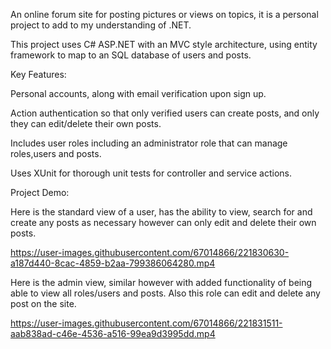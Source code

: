 An online forum site for posting pictures or views on topics, it is a personal project to add to my understanding of .NET.

This project uses C# ASP.NET with an MVC style architecture, using entity framework to map to an SQL database of users and posts.


Key Features:

Personal accounts, along with email verification upon sign up.

Action authentication so that only verified users can create posts, and only they can edit/delete their own posts.

Includes user roles including an administrator role that can manage roles,users and posts.

Uses XUnit for thorough unit tests for controller and service actions.


Project Demo:

Here is the standard view of a user, has the ability to view, search for and create any posts as necessary however can only edit and delete their own posts.

https://user-images.githubusercontent.com/67014866/221830630-a187d440-8cac-4859-b2aa-799386064280.mp4

Here is the admin view, similar however with added functionality of being able to view all roles/users and posts. Also this role can edit and delete any post on the site.

https://user-images.githubusercontent.com/67014866/221831511-aab838ad-c46e-4536-a516-99ea9d3995dd.mp4







